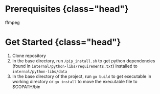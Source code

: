 # Prerequisites {class="head"}

ffmpeg

# Get Started {class="head"}

1. Clone repository
2. In the base directory, run `/pip_install.sh` to get python dependencies (found in `internal/python-libs/requirements.txt`) installed to `internal/python-libs/data`
3. In the base directory of the project, run `go build` to get executable in working directory or `go install` to move the executable file to $GOPATH/bin
